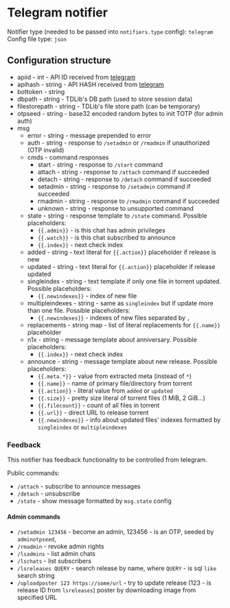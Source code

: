 # Telegram notifier
Notifier type (needed to be passed into `notifiers.type` config): `telegram`
Config file type: `json`

## Configuration structure
- apiid - int - API ID received from [telegram](https://my.telegram.org/apps)
- apihash - string - API HASH received from [telegram](https://my.telegram.org/apps)
- bottoken - string
- dbpath - string - TDLib's DB path (used to store session data)
- filestorepath - string - TDLib's file store path (can be temporary)
- otpseed - string - base32 encoded random bytes to init TOTP (for admin auth)
- msg
    - error - string - message prepended to error
    - auth - string - response to `/setadmin` or `/rmadmin` if unauthorized (OTP invalid)
    - cmds - command responses
        - start - string - response to `/start` command
        - attach - string - response to `/attach` command if succeeded
        - detach - string - response to `/detach` command if succeeded
        - setadmin - string - response to `/setadmin` command if succeeded
        - rmadmin - string - response to `/rmadmin` command if succeeded
        - unknown - string - response to unsupported command
    - state - string - response template to `/state` command. Possible placeholders:
        - `{{.admin}}` - is this chat has admin privileges
        - `{{.watch}}` - is this chat subscribed to announce
        - `{{.index}}` - next check index
    - added - string - text literal for `{{.action}}` placeholder if release is new
    - updated - string - text literal for `{{.action}}` placeholder if release updated
    - singleindex - string - text template if only one file in torrent updated. Possible placeholders:
        - `{{.newindexes}}` - index of new file
    - multipleindexes - string - same as `singleindex` but if update more than one file. Possible placeholders:
        - `{{.newindexes}}` - indexes of new files separated by `, ` 
    - replacements - string map - list of literal replacements for `{{.name}}` placeholder
    - n1x - string - message template about anniversary. Possible placeholders:
        - `{{.index}}` - next check index
    - announce - string - message template about new release. Possible placeholders:
        - `{{.meta.*}}` - value from extracted meta (instead of `*`)
        - `{{.name}}` - name of primary file/directory from torrent
        - `{{.action}}` - literal value from `added` or `updated`
        - `{{.size}}` - pretty size literal of torrent files (1 MiB, 2 GiB...)
        - `{{.filecount}}` - count of all files in torrent
        - `{{.url}}` - direct URL to release torrent
        - `{{.newindexes}}` - info about updated files' indexes formatted by `singleindex` or `multipleindexes` 
            
### Feedback
This notifier has feedback functionality to be controlled from telegram.

Public commands:

 - `/attach` - subscribe to announce messages
 - `/detach` - unsubscribe
 - `/state` - show message formatted by `msg.state` config

#### Admin commands
 - `/setadmin 123456` - become an admin, 123456 - is an OTP, seeded by `adminotpseed`,
 - `/rmadmin` - revoke admin rights
 - `/lsadmins` - list admin chats
 - `/lschats` - list subscribers
 - `/lsreleases QUERY` - search release by name, where `QUERY` - is sql `like` search string
 - `/uploadposter 123 https://some/url` - try to update release (123 - is release ID from `lsreleases`) poster by downloading image from specified URL
